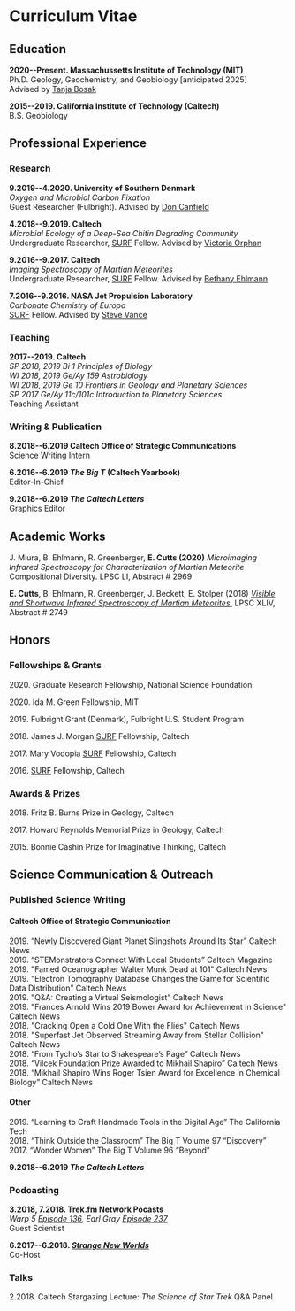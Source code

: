 # Curriculum Vitae


<!--more-->

## Education

**2020--Present. Massachussetts Institute of Technology (MIT)** <br>
Ph.D. Geology, Geochemistry, and Geobiology [anticipated 2025]<br>
Advised by [Tanja Bosak](http://bosaklab.scripts.mit.edu/)

**2015--2019. California Institute of Technology (Caltech)** <br>
B.S. Geobiology

## Professional Experience

### Research

**9.2019--4.2020. University of Southern Denmark** <br>
*Oxygen and Microbial Carbon Fixation* <br>
Guest Researcher (Fulbright). Advised by [Don Canfield](https://portal.findresearcher.sdu.dk/en/persons/donald-e-canfield)

**4.2018--9.2019. Caltech**<br>
*Microbial Ecology of a Deep-Sea Chitin Degrading Community* <br>
Undergraduate Researcher, [SURF](http://sfp.caltech.edu/programs/surf) Fellow. Advised by [Victoria Orphan](http://orphanlab.caltech.edu/)

**9.2016--9.2017. Caltech**<br>
*Imaging Spectroscopy of Martian Meteorites* <br>
Undergraduate Researcher, [SURF](http://sfp.caltech.edu/programs/surf) Fellow. Advised by [Bethany Ehlmann](http://www.ehlmann.caltech.edu/)

**7.2016--9.2016. NASA Jet Propulsion Laboratory** <br>
*Carbonate Chemistry of Europa*<br>
[SURF](http://sfp.caltech.edu/programs/surf) Fellow. Advised by [Steve Vance](https://science.jpl.nasa.gov/people/Vance/)


### Teaching

**2017--2019. Caltech** <br>
*SP 2018, 2019 Bi 1 Principles of Biology*<br>
*WI 2018, 2019 Ge/Ay 159 Astrobiology*<br>
*WI 2018, 2019 Ge 10 Frontiers in Geology and Planetary Sciences*<br>
*SP 2017 Ge/Ay 11c/101c Introduction to Planetary Sciences*<br>
Teaching Assistant 

### Writing & Publication

**8.2018--6.2019 Caltech Office of Strategic Communications** <br>
Science Writing Intern

**6.2016--6.2019 *The Big T* (Caltech Yearbook)** <br>
Editor-In-Chief

**9.2018--6.2019 *The Caltech Letters*** <br>
Graphics Editor

## Academic Works

J. Miura, B. Ehlmann, R. Greenberger, **E. Cutts (2020)** *Microimaging Infrared Spectroscopy for Characterization of Martian Meteorite* Compositional Diversity. LPSC LI, Abstract # 2969

**E. Cutts**, B. Ehlmann, R. Greenberger, J. Beckett, E. Stolper (2018) [*Visible and Shortwave Infrared Spectroscopy of Martian Meteorites.*](https://www.hou.usra.edu/meetings/lpsc2018/pdf/2749.pdf) LPSC XLIV, Abstract # 2749

## Honors

### Fellowships & Grants

2020\. Graduate Research Fellowship,  National Science Foundation

2020\. Ida M. Green Fellowship,  MIT

2019\. Fulbright Grant (Denmark), Fulbright U.S. Student Program

2018\. James J. Morgan [SURF](http://sfp.caltech.edu/programs/surf) Fellowship, Caltech

2017\. Mary Vodopia [SURF](http://sfp.caltech.edu/programs/surf) Fellowship, Caltech

2016\. [SURF](http://sfp.caltech.edu/programs/surf) Fellowship, Caltech

### Awards & Prizes

2018\. Fritz B. Burns Prize in Geology, Caltech

2017\. Howard Reynolds Memorial Prize in Geology, Caltech

2015\. Bonnie Cashin Prize for Imaginative Thinking, Caltech


## Science Communication & Outreach

### Published Science Writing

#### Caltech Office of Strategic Communication
2019\. “Newly Discovered Giant Planet Slingshots Around Its Star” Caltech News <br>
2019\. “STEMonstrators Connect With Local Students” Caltech Magazine <br>
2019\. "Famed Oceanographer Walter Munk Dead at 101" Caltech News <br>
2019\. "Electron Tomography Database Changes the Game for Scientific Data Distribution" Caltech News <br>
2019\. "Q&A: Creating a Virtual Seismologist" Caltech News <br>
2019\. "Frances Arnold Wins 2019 Bower Award for Achievement in Science" Caltech News <br>
2018\. "Cracking Open a Cold One With the Flies" Caltech News <br>
2018\. "Superfast Jet Observed Streaming Away from Stellar Collision" Caltech News <br>
2018\. “From Tycho’s Star to Shakespeare’s Page” Caltech News <br>
2018\. “Vilcek Foundation Prize Awarded to Mikhail Shapiro” Caltech News <br>
2018\. “Mikhail Shapiro Wins Roger Tsien Award for Excellence in Chemical Biology” Caltech News <br>

#### Other
2019\. “Learning to Craft Handmade Tools in the Digital Age” The California Tech <br>
2018\. “Think Outside the Classroom” The Big T Volume 97 “Discovery” <br>
2017\. “Wonder Women” The Big T Volume 96 “Beyond”

**9.2018--6.2019 *The Caltech Letters*** <br>


### Podcasting

**3.2018, 7.2018. Trek.fm Network Pocasts** <br>
*Warp 5 [Episode 136](http://www.trek.fm/warp-five/136), Earl Gray [Episode 237](http://www.trek.fm/earl-grey/237)* <br>
Guest Scientist

**6.2017--6.2018. *[Strange New Worlds](https://soundcloud.com/strange-new-worlds)*** <br>
Co-Host

### Talks

2.2018. Caltech Stargazing Lecture: *The Science of Star Trek* Q&A Panel


